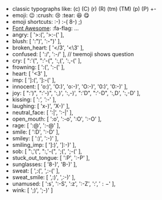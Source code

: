 
- classic typographs like: (c) (C) (r) (R) (tm) (TM) (p) (P) +-
- emoji: :wink: :crush: :cry: :tear: :laughing: :yum:
- emoji shortcuts: :-) :-( 8-) ;)
- [Font Awesome](https://fortawesome.github.io/Font-Awesome/): :fa-flag: ...
- angry:            [ '>:(', '>:-(' ],
- blush:            [ ':")', ':-")' ],
- broken_heart:     [ '</3', '<\3' ],
- confused:         [ ':/', ':-/' ], // twemoji shows question
- cry:              [ ":'(", ":'-(", ':,(', ':,-(' ],
- frowning:         [ ':(', ':-(' ],
- heart:            [ '<3' ],
- imp:              [ ']:(', ']:-(' ],
- innocent:         [ 'o:)', 'O:)', 'o:-)', 'O:-)', '0:)', '0:-)' ],
- joy:              [ ":')", ":'-)", ':,)', ':,-)', ":'D", ":'-D", ':,D',
  ':,-D' ],
- kissing:          [ ':*', ':-*' ],
- laughing:         [ 'x-)', 'X-)' ],
- neutral_face:     [ ':|', ':-|' ],
- open_mouth:       [ ':o', ':-o', ':O', ':-O' ],
- rage:             [ ':@', ':-@' ],
- smile:            [ ':D', ':-D' ],
- smiley:           [ ':)', ':-)' ],
- smiling_imp:      [ ']:)', ']:-)' ],
- sob:              [ ":,'(", ":,'-(", ';(', ';-(' ],
- stuck_out_tongue: [ ':P', ':-P' ],
- sunglasses:       [ '8-)', 'B-)' ],
- sweat:            [ ',:(', ',:-(' ],
- sweat_smile:      [ ',:)', ',:-)' ],
- unamused:         [ ':s', ':-S', ':z', ':-Z', ':$', ':-$' ],
- wink:             [ ';)', ';-)' ]
